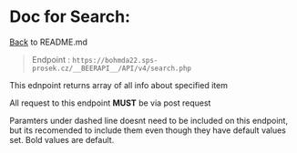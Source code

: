 # Doc for Search:

[Back](README.md) to README.md

> Endpoint : `https://bohmda22.sps-prosek.cz/__BEERAPI__/API/v4/search.php`


This ednpoint returns array of all info about specified item

All request to this endpoint <b>MUST</b> be via post request


Paramters under dashed line doesnt need to be included on this endpoint, but its recomended to include them even though they have default values set. Bold values are default.
